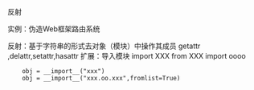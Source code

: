反射

实例：伪造Web框架路由系统

反射：基于字符串的形式去对象（模块）中操作其成员
        getattr ,delattr,setattr,hasattr
扩展：导入模块
        import XXX
        from XXX  import oooo
        
        obj = __import__("xxx")
        obj = __import__("xxx.oo.xxx",fromlist=True)